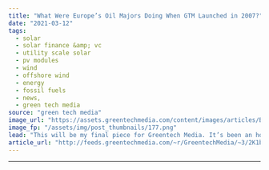 ```yaml
---
title: "What Were Europe’s Oil Majors Doing When GTM Launched in 2007?"
date: "2021-03-12"
tags: 
  - solar
  - solar finance &amp; vc
  - utility scale solar
  - pv modules
  - wind
  - offshore wind
  - energy
  - fossil fuels
  - news,
  - green tech media
source: "green tech media"
image_url: "https://assets.greentechmedia.com/content/images/articles/BP_Oil_Platform_XL_Credit_BP.jpg"
image_fp: "/assets/img/post_thumbnails/177.png"
lead: "This will be my final piece for Greentech Media. It’s been an honor and a privilege to track Europe’s energy transition for the sector’s most discerning audience. Find me on Twitter @jk_parnell if you want to say hi. Thanks for reading, and keep crus ..."
article_url: "http://feeds.greentechmedia.com/~r/GreentechMedia/~3/2K1bD-ytPCk/what-were-europes-oil-majors-doing-when-gtm-launched-in-2007"
---
```


---
